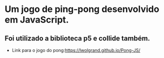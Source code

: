 # Um jogo de ping-pong desenvolvido em JavaScript.
## Foi utilizado a biblioteca p5 e collide também.

* Link para o jogo do pong:https://lwolgrand.github.io/Pong-JS/
